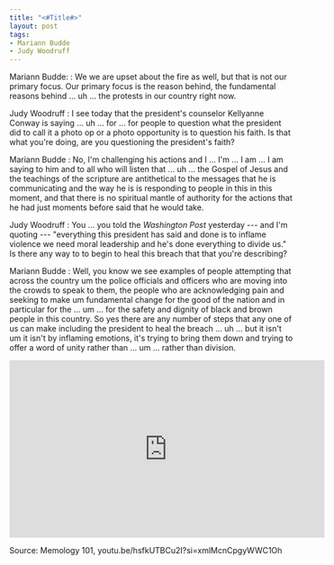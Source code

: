 ```yaml
---
title: "<#Title#>"
layout: post
tags:
- Mariann Budde
- Judy Woodruff
---
```


Mariann Budde:
: We we are upset about the fire as well, but that is not our primary focus. Our primary focus is the reason behind, the fundamental reasons behind ... uh ... the protests in our country right now. 

Judy Woodruff
: I see today that the president's counselor Kellyanne Conway is saying ... uh ... for ... for people to question what the president did to call it a photo op or a photo opportunity is to question his faith. Is that what you're doing, are you questioning the president's faith? 

Mariann Budde
: No, I'm challenging his actions and I ... I'm ... I am ... I am saying to him and to all who will listen that ... uh ... the Gospel of Jesus and the teachings of the scripture are antithetical to the messages that he is communicating and the way he is is responding to people in this in this moment, and that there is no spiritual mantle of authority for the actions that he had just moments before said that he would take.

Judy Woodruff
: You ... you told the *Washington Post* yesterday --- and I'm quoting --- "everything this president has said and done is to inflame violence we need moral leadership and he's done everything to divide us." Is there any way to to begin to heal this breach that that you're describing?

Mariann Budde
: Well, you know we see examples of people attempting that across the country um the police officials and officers who are moving into the crowds to speak to them, the people who are acknowledging pain and seeking to make um fundamental change for the good of the nation and in particular for the ... um ... for the safety and dignity of black and brown people in this country. So yes there are any number of steps that any one of us can make including the president to heal the breach ... uh ... but it isn't um it isn't by inflaming emotions, it's trying to bring them down and trying to offer a word of unity rather than ... um ... rather than division.

<iframe width="560" height="315" src="https://www.youtube.com/embed/hsfkUTBCu2I?si=xq3X3SxLUTanw7j2" title="YouTube video player" frameborder="0" allow="accelerometer; autoplay; clipboard-write; encrypted-media; gyroscope; picture-in-picture; web-share" referrerpolicy="strict-origin-when-cross-origin" allowfullscreen></iframe>

Source: Memology 101, youtu.be/hsfkUTBCu2I?si=xmlMcnCpgyWWC1Oh
